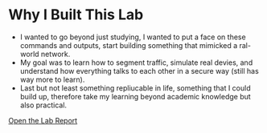 # Why I Built This Lab

 * I wanted to go beyond just studying, I wanted to put a face on these commands and outputs, start building something that mimicked  a ral-world network.
 * My goal was to learn how to segment traffic, simulate real devies, and understand how everything talks to each other in a secure way (still has way more to learn).
 * Last but not least something repliucable in life, something that I could build up, therefore take my learning beyond academic knowledge but also practical.

[Open the Lab Report](home_network_lab.md)
